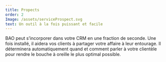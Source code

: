 ```yaml
---
title: Propects
order: 2
Image: /assets/serviceProspect.svg
text: Un outil à la fois puissant et facile
---
```

BAO peut s’incorporer dans votre CRM en une fraction de seconde. Une fois installé, il aidera vos clients à partager votre affaire à leur entourage. Il déterminera automatiquement quand et comment parler à votre clientèle pour rendre le bouche à oreille le plus optimal possible.